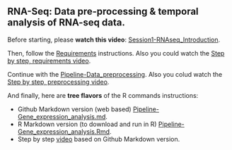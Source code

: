 ## RNA-Seq: Data pre-processing & temporal analysis of RNA-seq data.


Before starting, please **watch this video**: [Session1-RNAseq_Introduction](https://drive.google.com/open?id=1ogZf5UNYp2iL3x4-b3RRnU5Vmk7qJVBQ).

Then, follow the [Requirements](https://github.com/ibioChile/Transcriptomics-R-Workshop/blob/master/Session1-Temporal_Analysis/1_Requirements.md) instructions. Also you could watch the [Step by step, requirements video](https://drive.google.com/open?id=1GZbBg3DW284LVvTSucif0fhKskjvMr4X).

Continue with the [Pipeline-Data_preprocessing](https://github.com/ibioChile/Transcriptomics-R-Workshop/blob/master/Session1-Temporal_Analysis/2_Pipeline-Data_preprocessing.md). Also you colud watch the [Step by step, preprocessing video](https://drive.google.com/open?id=104scpjSD8ZeEIcqTHo0JNqueY5RGxJdH).

And finally, here are **tree flavors** of the R commands instructions:
* Github Markdown version (web based) [Pipeline-Gene_expression_analysis.md](https://github.com/ibioChile/Transcriptomics-R-Workshop/blob/master/Session1-Temporal_Analysis/3_Pipeline-Gene_expression_analysis.md).
* R Markdown version (to download and run in R) [Pipeline-Gene_expression_analysis.Rmd](https://github.com/ibioChile/Transcriptomics-R-Workshop/blob/master/Session1-Temporal_Analysis/3_Pipeline-Gene_expression_analysis.Rmd).
* Step by step [video](https://drive.google.com/open?id=12TKwThNH7myStGNrp-_ZK6ppsNRMScB2) based on Github Markdown version.


